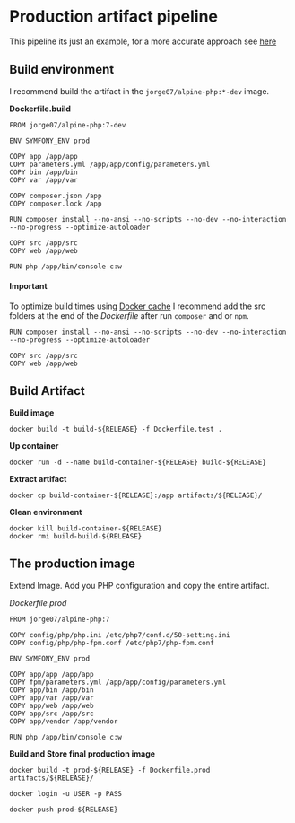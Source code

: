 # Production artifact pipeline

This pipeline its just an example, for a more accurate approach see [here](https://github.com/jorge07/ddd-playground)

## Build environment

I recommend build the artifact in the `jorge07/alpine-php:*-dev` image.

**Dockerfile.build**

    FROM jorge07/alpine-php:7-dev
    
    ENV SYMFONY_ENV prod
    
    COPY app /app/app
    COPY parameters.yml /app/app/config/parameters.yml
    COPY bin /app/bin
    COPY var /app/var
    
    COPY composer.json /app
    COPY composer.lock /app
    
    RUN composer install --no-ansi --no-scripts --no-dev --no-interaction --no-progress --optimize-autoloader
    
    COPY src /app/src
    COPY web /app/web
    
    RUN php /app/bin/console c:w

#### Important

To optimize build times using [Docker cache](https://docs.docker.com/engine/userguide/eng-image/dockerfile_best-practices/#/build-cache) I recommend add the src folders at the end of the *Dockerfile* after run `composer` and or `npm`.

    RUN composer install --no-ansi --no-scripts --no-dev --no-interaction --no-progress --optimize-autoloader
    
    COPY src /app/src
    COPY web /app/web

## Build Artifact

**Build image**

    docker build -t build-${RELEASE} -f Dockerfile.test .

**Up container**

    docker run -d --name build-container-${RELEASE} build-${RELEASE}

**Extract artifact**

    docker cp build-container-${RELEASE}:/app artifacts/${RELEASE}/

**Clean environment**

    docker kill build-container-${RELEASE}
    docker rmi build-build-${RELEASE}


## The production image

Extend Image. Add you PHP configuration and copy the entire artifact.

*Dockerfile.prod*

    FROM jorge07/alpine-php:7

    COPY config/php/php.ini /etc/php7/conf.d/50-setting.ini
    COPY config/php/php-fpm.conf /etc/php7/php-fpm.conf
    
    ENV SYMFONY_ENV prod
    
    COPY app/app /app/app
    COPY fpm/parameters.yml /app/app/config/parameters.yml
    COPY app/bin /app/bin
    COPY app/var /app/var
    COPY app/web /app/web
    COPY app/src /app/src
    COPY app/vendor /app/vendor
    
    RUN php /app/bin/console c:w

**Build and Store final production image**

    docker build -t prod-${RELEASE} -f Dockerfile.prod artifacts/${RELEASE}/
    
    docker login -u USER -p PASS
    
    docker push prod-${RELEASE}
